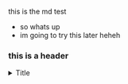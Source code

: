 this is the md test



* so whats up
* im going to try this later heheh

### this is a header


<details>
<summary>Title</summary>
* whats up
* maybe this will work
* hopefully

</details>